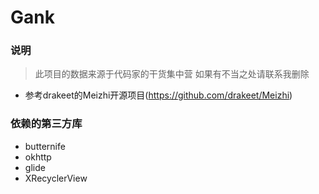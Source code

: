 # Gank
### 说明
> 此项目的数据来源于代码家的干货集中营
> 如果有不当之处请联系我删除

* 参考drakeet的Meizhi开源项目(https://github.com/drakeet/Meizhi)

### 依赖的第三方库
* butternife
* okhttp
* glide
* XRecyclerView
